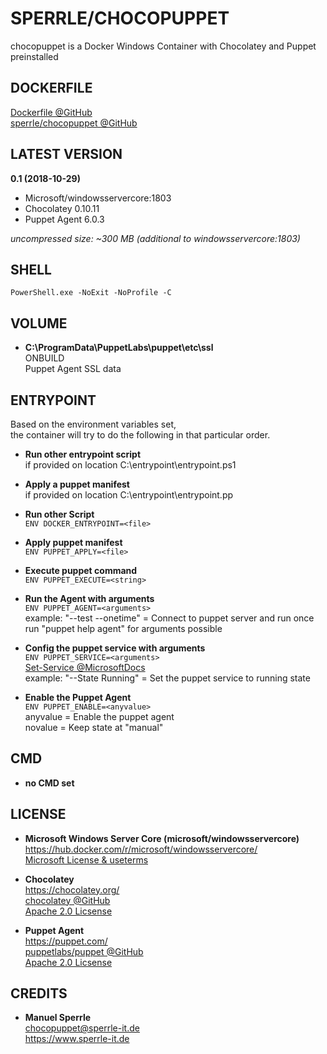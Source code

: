 # SPERRLE/CHOCOPUPPET  
chocopuppet is a Docker Windows Container with Chocolatey and Puppet preinstalled  
  
  
  
## DOCKERFILE  
[Dockerfile @GitHub](https://github.com/sperrle/chocopuppet/blob/master/Dockerfile)  
[sperrle/chocopuppet @GitHub](https://github.com/sperrle/chocopuppet)  
  
  
## LATEST VERSION  
**0.1 (2018-10-29)**  
* Microsoft/windowsservercore:1803  
* Chocolatey 0.10.11  
* Puppet Agent 6.0.3  
  
_uncompressed size: ~300 MB (additional to windowsservercore:1803)_  
  
  
  
## SHELL  
`PowerShell.exe -NoExit -NoProfile -C`  
  
  
  
## VOLUME  
  
* **C:\ProgramData\PuppetLabs\puppet\etc\ssl**  
ONBUILD  
Puppet Agent SSL data  
  
## ENTRYPOINT  
  
Based on the environment variables set,  
the container will try to do the following in that particular order.  
  
* **Run other entrypoint script**  
if provided on location C:\entrypoint\entrypoint.ps1  
  
* **Apply a puppet manifest**  
if provided on location C:\entrypoint\entrypoint.pp  
  
* **Run other Script**  
`ENV DOCKER_ENTRYPOINT=<file>`  
  
* **Apply puppet manifest**  
`ENV PUPPET_APPLY=<file>`  
  
* **Execute puppet command**  
`ENV PUPPET_EXECUTE=<string>`  
  
* **Run the Agent with arguments**  
`ENV PUPPET_AGENT=<arguments>`  
example: "--test --onetime" = Connect to puppet server and run once  
run "puppet help agent" for arguments possible  
  
* **Config the puppet service with arguments**  
`ENV PUPPET_SERVICE=<arguments>`  
[Set-Service @MicrosoftDocs](https://docs.microsoft.com/powershell/module/microsoft.powershell.management/set-service)  
example: "--State Running" = Set the puppet service to running state  
  	
* **Enable the Puppet Agent**  
`ENV PUPPET_ENABLE=<anyvalue>`  
anyvalue = Enable the puppet agent  
novalue = Keep state at "manual"  
  
  
  
## CMD  
* **no CMD set**  
  
  
  
## LICENSE  
  
* **Microsoft Windows Server Core (microsoft/windowsservercore)**  
https://hub.docker.com/r/microsoft/windowsservercore/  
[Microsoft License & useterms](https://www.microsoft.com/en-us/useterms)  
  
* **Chocolatey**  
https://chocolatey.org/  
[chocolatey @GitHub](https://github.com/chocolatey)  
[Apache 2.0 Licsense](https://www.apache.org/licenses/LICENSE-2.0.html)  
  
* **Puppet Agent**  
https://puppet.com/  
[puppetlabs/puppet @GitHub](https://github.com/puppetlabs/puppet)  
[Apache 2.0 Licsense](https://www.apache.org/licenses/LICENSE-2.0.html)  
  
  
  
## CREDITS  
  
* **Manuel Sperrle**  
chocopuppet@sperrle-it.de  
https://www.sperrle-it.de  
  
